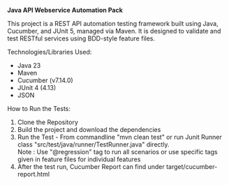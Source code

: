 **Java API Webservice Automation Pack**

This project is a REST API automation testing framework built using Java, Cucumber, and JUnit 5, managed via Maven. 
It is designed to validate and test RESTful services using BDD-style feature files.

Technologies/Libraries Used:
- Java 23
- Maven
- Cucumber (v7.14.0)
- JUnit 4 (4.13)
- JSON

How to Run the Tests: 
1. Clone the Repository
2. Build the project and download the dependencies
3. Run the Test - From commandline "mvn clean test" or run Junit Runner class "src/test/java/runner/TestRunner.java" directly.<br> Note :  Use "@regression" tag to run all scenarios or use specific tags given in feature files for individual features <br>
4. After the test run, Cucumber Report can find under target/cucumber-report.html
